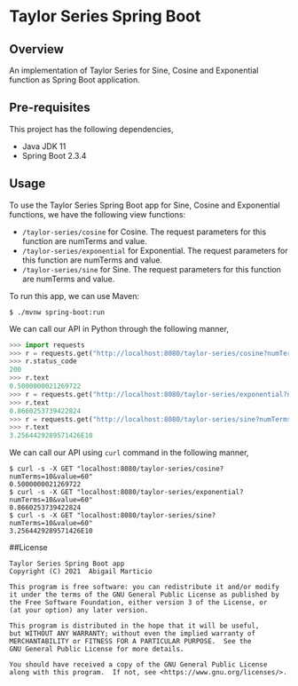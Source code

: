 # Taylor Series Spring Boot

## Overview

An implementation of Taylor Series for Sine, Cosine and Exponential function as Spring Boot application.

## Pre-requisites

This project has the following dependencies,

* Java JDK 11
* Spring Boot 2.3.4

## Usage

To use the Taylor Series Spring Boot app for Sine, Cosine and Exponential functions, we have the following view functions:

* `/taylor-series/cosine` for Cosine. The request parameters for this function are numTerms and value.
* `/taylor-series/exponential` for Exponential. The request parameters for this function are numTerms and value.
* `/taylor-series/sine` for Sine. The request parameters for this function are numTerms and value.

To run this app, we can use Maven:

```buildoutcfg
$ ./mvnw spring-boot:run
```

We can call our API in Python through the following manner,

```python
>>> import requests
>>> r = requests.get("http://localhost:8080/taylor-series/cosine?numTerms=10&value=60")
>>> r.status_code
200
>>> r.text
0.5000000021269722
>>> r = requests.get("http://localhost:8080/taylor-series/exponential?numTerms=10&value=60")
>>> r.text
0.8660253739422824
>>> r = requests.get("http://localhost:8080/taylor-series/sine?numTerms=10&value=60")
>>> r.text
3.2564429289571426E10
```

We can call our API using `curl` command in the following manner,

```buildoutcfg
$ curl -s -X GET "localhost:8080/taylor-series/cosine?numTerms=10&value=60"
0.5000000021269722
$ curl -s -X GET "localhost:8080/taylor-series/exponential?numTerms=10&value=60"
0.8660253739422824
$ curl -s -X GET "localhost:8080/taylor-series/sine?numTerms=10&value=60"
3.2564429289571426E10
```

##License

```
Taylor Series Spring Boot app
Copyright (C) 2021  Abigail Marticio

This program is free software: you can redistribute it and/or modify
it under the terms of the GNU General Public License as published by
the Free Software Foundation, either version 3 of the License, or
(at your option) any later version.

This program is distributed in the hope that it will be useful,
but WITHOUT ANY WARRANTY; without even the implied warranty of
MERCHANTABILITY or FITNESS FOR A PARTICULAR PURPOSE.  See the
GNU General Public License for more details.

You should have received a copy of the GNU General Public License
along with this program.  If not, see <https://www.gnu.org/licenses/>.
```
